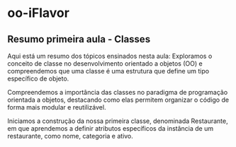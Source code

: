 # oo-iFlavor

<h2>Resumo primeira aula - Classes</h2>
<p>
  Aqui está um resumo dos tópicos ensinados nesta aula:
Exploramos o conceito de classe no desenvolvimento orientado a objetos (OO) e compreendemos que uma classe é uma estrutura que define um tipo específico de objeto.

Compreendemos a importância das classes no paradigma de programação orientada a objetos, destacando como elas permitem organizar o código de forma mais modular e reutilizável.

Iniciamos a construção da nossa primeira classe, denominada Restaurante, em que aprendemos a definir atributos específicos da instância de um restaurante, como nome, categoria e ativo.
</p>
